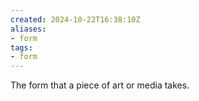 ```yaml
---
created: 2024-10-22T16:38:10Z
aliases:
- form
tags:
- form
---
```


The form that a piece of art or media takes.
